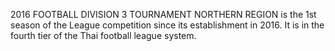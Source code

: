 2016 FOOTBALL DIVISION 3 TOURNAMENT NORTHERN REGION is the 1st season of the League competition since its establishment in 2016. It is in the fourth tier of the Thai football league system.
